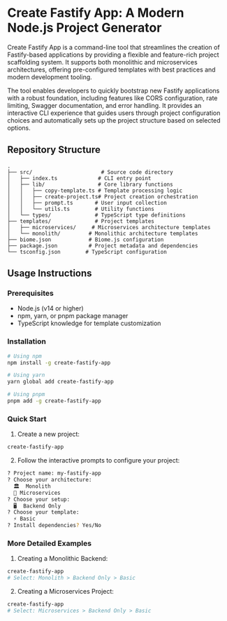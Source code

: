 # Create Fastify App: A Modern Node.js Project Generator

Create Fastify App is a command-line tool that streamlines the creation of Fastify-based applications by providing a flexible and feature-rich project scaffolding system. It supports both monolithic and microservices architectures, offering pre-configured templates with best practices and modern development tooling.

The tool enables developers to quickly bootstrap new Fastify applications with a robust foundation, including features like CORS configuration, rate limiting, Swagger documentation, and error handling. It provides an interactive CLI experience that guides users through project configuration choices and automatically sets up the project structure based on selected options.

## Repository Structure
```
.
├── src/                      # Source code directory
│   ├── index.ts             # CLI entry point
│   ├── lib/                 # Core library functions
│   │   ├── copy-template.ts # Template processing logic
│   │   ├── create-project.ts# Project creation orchestration
│   │   ├── prompt.ts       # User input collection
│   │   └── utils.ts        # Utility functions
│   └── types/              # TypeScript type definitions
├── templates/              # Project templates
│   ├── microservices/     # Microservices architecture templates
│   └── monolith/         # Monolithic architecture templates
├── biome.json            # Biome.js configuration
├── package.json          # Project metadata and dependencies
└── tsconfig.json        # TypeScript configuration
```

## Usage Instructions
### Prerequisites
- Node.js (v14 or higher)
- npm, yarn, or pnpm package manager
- TypeScript knowledge for template customization

### Installation

```bash
# Using npm
npm install -g create-fastify-app

# Using yarn
yarn global add create-fastify-app

# Using pnpm
pnpm add -g create-fastify-app
```

### Quick Start
1. Create a new project:
```bash
create-fastify-app
```

2. Follow the interactive prompts to configure your project:
```bash
? Project name: my-fastify-app
? Choose your architecture:
  🏛️  Monolith
  🔧 Microservices
? Choose your setup:
  🖥️  Backend Only
? Choose your template:
  ⚡ Basic
? Install dependencies? Yes/No
```

### More Detailed Examples

1. Creating a Monolithic Backend:
```bash
create-fastify-app
# Select: Monolith > Backend Only > Basic
```

2. Creating a Microservices Project:
```bash
create-fastify-app
# Select: Microservices > Backend Only > Basic
```
